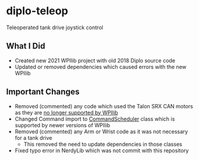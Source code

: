 # diplo-teleop
Teleoperated tank drive joystick control

## What I Did

* Created new 2021 WPIlib project with old 2018 Diplo source code
* Updated or removed dependencies which caused errors with the new WPIlib

## Important Changes

* Removed (commented) any code which used the Talon SRX CAN motors as they are [no longer supported by WPIlib](https://docs.wpilib.org/en/latest/docs/software/labview/resources/talon-srx-can.html)
* Changed Command import to [CommandScheduler](https://docs.wpilib.org/en/stable/docs/software/commandbased/command-scheduler.html) class which is supported by newer versions of WPIlib
* Removed (commented) any Arm or Wrist code as it was not necessary for a tank drive
    *  This removed the need to update dependencies in those classes
* Fixed typo error in NerdyLib which was not commit with this repository